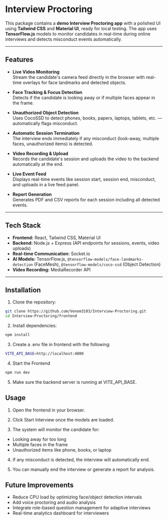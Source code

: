 # Interview Proctoring 

This package contains a **demo Interview Proctoring app** with a polished UI using **Tailwind CSS** and **Material UI**, ready for local testing. The app uses **TensorFlow.js** models to monitor candidates in real-time during online interviews and detects misconduct events automatically.

---

## Features

- **Live Video Monitoring**  
  Stream the candidate's camera feed directly in the browser with real-time overlays for face landmarks and detected objects.

- **Face Tracking & Focus Detection**  
  Detects if the candidate is looking away or if multiple faces appear in the frame.

- **Unauthorized Object Detection**  
  Uses CocoSSD to detect phones, books, papers, laptops, tablets, etc. — automatically flags misconduct.

- **Automatic Session Termination**  
  The interview ends immediately if any misconduct (look-away, multiple faces, unauthorized items) is detected.

- **Video Recording & Upload**  
  Records the candidate's session and uploads the video to the backend automatically at the end.

- **Live Event Feed**  
  Displays real-time events like session start, session end, misconduct, and uploads in a live feed panel.

- **Report Generation**  
  Generates PDF and CSV reports for each session including all detected events.

---

## Tech Stack

- **Frontend:** React, Tailwind CSS, Material UI  
- **Backend:** Node.js + Express (API endpoints for sessions, events, video uploads)  
- **Real-time Communication:** Socket.io  
- **AI Models:** TensorFlow.js, `@tensorflow-models/face-landmarks-detection` (FaceMesh), `@tensorflow-models/coco-ssd` (Object Detection)  
- **Video Recording:** MediaRecorder API

---

## Installation

1. Clone the repository:

```bash
git clone https://github.com/Venom3103/Interview-Proctoring.git
cd Interview-Proctoring/frontend
```
2. Install dependencies:

```bash
npm install
```

3. Create a .env file in frontend with the following:

```bash
VITE_API_BASE=http://localhost:4000
```
4. Start the Frontend
```bash
npm run dev
```
5. Make sure the backend server is running at VITE_API_BASE.

## Usage

1. Open the frontend in your browser.

2. Click Start Interview once the models are loaded.

3. The system will monitor the candidate for:

- Looking away for too long
- Multiple faces in the frame
- Unauthorized items like phone, books, or laptop

4. If any misconduct is detected, the interview will automatically end.

5. You can manually end the interview or generate a report for analysis.

## Future Improvements

- Reduce CPU load by optimizing face/object detection intervals
- Add voice proctoring and audio analysis
- Integrate role-based question management for adaptive interviews
- Real-time analytics dashboard for interviewers